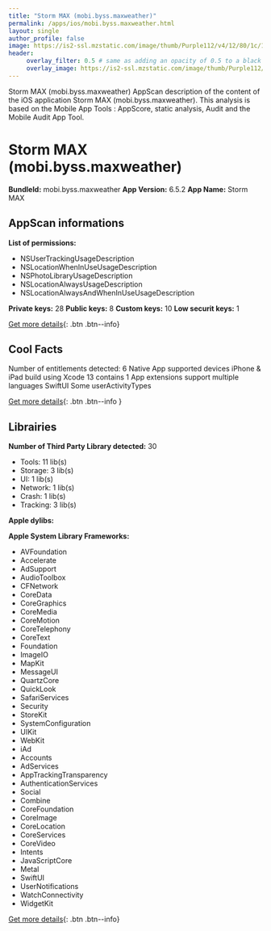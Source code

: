 ```yaml
---
title: "Storm MAX (mobi.byss.maxweather)"
permalink: /apps/ios/mobi.byss.maxweather.html
layout: single
author_profile: false
image: https://is2-ssl.mzstatic.com/image/thumb/Purple112/v4/12/80/1c/12801cfa-11a5-b6d3-a552-482126d320fe/AppIconMax-0-1x_U007emarketing-0-10-0-85-220.png/512x512bb.jpg
header: 
     overlay_filter: 0.5 # same as adding an opacity of 0.5 to a black background
     overlay_image: https://is2-ssl.mzstatic.com/image/thumb/Purple112/v4/12/80/1c/12801cfa-11a5-b6d3-a552-482126d320fe/AppIconMax-0-1x_U007emarketing-0-10-0-85-220.png/512x512bb.jpg
---
```

Storm MAX (mobi.byss.maxweather) AppScan description of the content of the iOS application Storm MAX (mobi.byss.maxweather). This analysis is based on the Mobile App Tools : AppScore, static analysis, Audit and the Mobile Audit App Tool.

# Storm MAX (mobi.byss.maxweather)

**BundleId:** mobi.byss.maxweather
**App Version:** 6.5.2
**App Name:** Storm MAX


## AppScan informations 

**List of permissions:** 
- NSUserTrackingUsageDescription
- NSLocationWhenInUseUsageDescription
- NSPhotoLibraryUsageDescription
- NSLocationAlwaysUsageDescription
- NSLocationAlwaysAndWhenInUseUsageDescription
  
  
**Private keys:** 28
**Public keys:** 8
**Custom keys:** 10
**Low securit keys:** 1
  
[Get more details](/pricing.html){: .btn .btn--info}

## Cool Facts

Number of entitlements detected: 6
Native App
supported devices iPhone & iPad
build using Xcode 13
contains 1 App extensions
support multiple languages
SwiftUI
Some userActivityTypes
  
[Get more details](/pricing.html){: .btn .btn--info }

## Librairies 
**Number of Third Party Library detected:** 30
- Tools: 11 lib(s)
- Storage: 3 lib(s)
- UI: 1 lib(s)
- Network: 1 lib(s)
- Crash: 1 lib(s)
- Tracking: 3 lib(s)


**Apple dylibs:**


**Apple System Library Frameworks:**
- AVFoundation
- Accelerate
- AdSupport
- AudioToolbox
- CFNetwork
- CoreData
- CoreGraphics
- CoreMedia
- CoreMotion
- CoreTelephony
- CoreText
- Foundation
- ImageIO
- MapKit
- MessageUI
- QuartzCore
- QuickLook
- SafariServices
- Security
- StoreKit
- SystemConfiguration
- UIKit
- WebKit
- iAd
- Accounts
- AdServices
- AppTrackingTransparency
- AuthenticationServices
- Social
- Combine
- CoreFoundation
- CoreImage
- CoreLocation
- CoreServices
- CoreVideo
- Intents
- JavaScriptCore
- Metal
- SwiftUI
- UserNotifications
- WatchConnectivity
- WidgetKit


  
[Get more details](/pricing.html){: .btn .btn--info}

